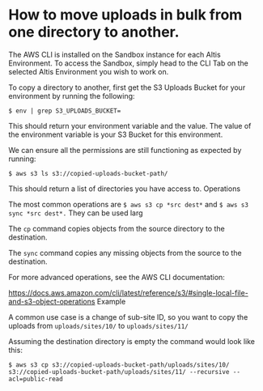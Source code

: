 #  How to move uploads in bulk from one directory to another. 

The AWS CLI is installed on the Sandbox instance for each Altis Environment. To access the Sandbox, simply head to the CLI Tab on the selected Altis Environment you wish to work on.

To copy a directory to another, first get the S3 Uploads Bucket for your environment by running the following:

```
$ env | grep S3_UPLOADS_BUCKET=
```

This should return your environment variable and the value. The value of the environment variable is your S3 Bucket for this environment.

We can ensure all the permissions are still functioning as expected by running:

```
$ aws s3 ls s3://copied-uploads-bucket-path/
```

This should return a list of directories you have access to.
Operations

The most common operations are `$ aws s3 cp *src dest*` and `$ aws s3 sync *src dest*.` They can be used larg

The `cp` command copies objects from the source directory to the destination.

The `sync` command copies any missing objects from the source to the destination.

For more advanced operations, see the AWS CLI documentation:

https://docs.aws.amazon.com/cli/latest/reference/s3/#single-local-file-and-s3-object-operations
Example

A common use case is a change of sub-site ID, so you want to copy the uploads from `uploads/sites/10/` to `uploads/sites/11/`

Assuming the destination directory is empty the command would look like this:

```
$ aws s3 cp s3://copied-uploads-bucket-path/uploads/sites/10/ s3://copied-uploads-bucket-path/uploads/sites/11/ --recursive --acl=public-read
```